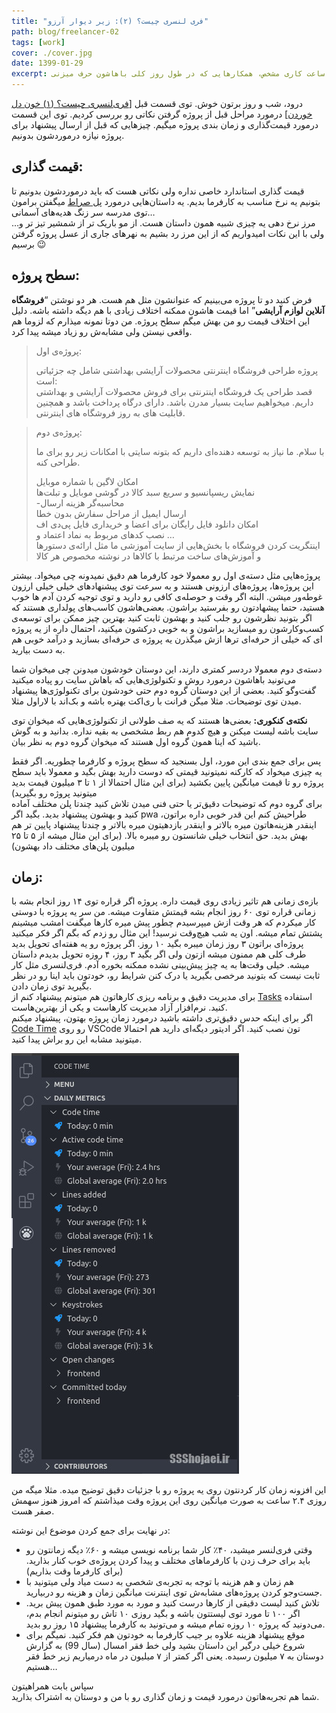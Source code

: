 ```yaml
---
title: "فری لنسری چیست؟ (۲): زیر دیوار آرزو"
path: blog/freelancer-02
tags: [work]
cover: ./cover.jpg
date: 1399-01-29
excerpt: من چند سال کار ثابت کردم. شاید برای خیلی ها خوب باشه، حقوق ثابت، پروژه‌های مشخص، پول به موقع و قابل برنامه ریزی، مرخصی، بیمه و عیدی و پاداش، روز تعطیل، ساعت کاری مشخص، همکارهایی که در طول روز کلی باهاشون حرف میزنی
---
```



درود، شب و روز برتون خوش. توی قسمت قبل [[فری‌لنسری چیست؟ (۱) خون دل خوردن](https://ssshojaei.ir/blog/post/freelancer-01/129)] درمورد مراحل قبل از پروژه گرفتن نکاتی رو بررسی کردیم. توی این قسمت درمورد قیمت‌گذاری و زمان بندی پروژه میگیم. چیزهایی که قبل از ارسال پیشنهاد برای پروژه نیازه درموردشون بدونیم.

## قیمت گذاری:

قیمت گذاری استاندارد خاصی نداره ولی نکاتی هست که باید درموردشون بدونیم تا بتونیم یه نرخ مناسب به کارفرما بدیم. یه داستان‌هایی درمورد  [پل صراط](https://fa.wikipedia.org/wiki/%D9%BE%D9%84_%D8%B5%D8%B1%D8%A7%D8%B7)  میگفتن برامون توی مدرسه سر زنگ هدیه‌های آسمانی…  
مرز نرخ دهی یه چیزی شبیه همون داستان هست. از مو باریک تر از شمشیر تیز تر و… ولی با این نکات امیدواریم که از این مرز رد بشیم به نهرهای جاری از عسل پروژه گرفتن برسیم 😉

## سطح پروژه:

فرض کنید دو تا پروژه می‌بینیم که عنوانشون مثل هم هست. هر دو نوشتن “**فروشگاه آنلاین لوازم آرایشی**” اما قیمت هاشون ممکنه اختلاف زیادی با هم دیگه داشته باشه. دلیل این اختلاف قیمت رو من بهش میگم سطح پروژه. من دوتا نمونه میذارم که لزوما هم واقعی نیستن ولی مشابه‌ش رو زیاد میشه پیدا کرد.

> پروژه‌ی اول:
> 
> پروژه طراحی فروشگاه اینترنتی محصولات آرایشی بهداشتی شامل چه جزئیاتی است:  
> قصد طراحی یک فروشگاه اینترنتی برای فروش محصولات آرایشی و بهداشتی داریم. میخواهیم سایت بسیار مدرن باشد. دارای درگاه پرداخت باشد و همچنین قابلیت های به روز فروشگاه های اینترنتی.

> پروژه‌ی دوم:
> 
> با سلام. ما نیاز به توسعه دهنده‌ای داریم که بتونه سایتی با امکانات زیر رو برای ما طراحی کنه.  
>   
> امکان لاگین با شماره موبایل  
> نمایش ریسپانسیو و سریع سبد کالا در گوشی موبایل و تبلت‌ها  
> -محاسبه‌گر هزینه ارسال  
> ارسال ایمیل از مراحل سفارش بدون خطا  
> امکان دانلود فایل رایگان برای اعضا و خریداری فایل پی‌دی اف  
> نصب کدهای مربوط به نماد اعتماد و …  
> اینتگریت کردن فروشگاه با بخش‌هایی از سایت آموزشی ما مثل ارائه‌ی دستورها و آموزش‌های ساخت مرتبط با کالاها در نوشته مخصوص هر کالا

پروژه‌هایی مثل دسته‌ی اول رو معمولا خود کارفرما هم دقیق نمیدونه چی میخواد. بیشتر این پروژه‌ها، پروژه‌های ارزونی هستند و به سرعت توی پیشنهادهای خیلی خیلی ارزون غوطه‌ور میشن. البته اگر وقت و حوصله‌ی کافی رو دارید و توی توجیه کردن آدم ها خوب هستید، حتما پیشهادتون رو بفرستید براشون. بعضی‌هاشون کاسب‌های پولداری هستند که اگر بتونید نظرشون رو جلب کنید و بهشون ثابت کنید بهترین چیز ممکن برای توسعه‌ی کسب‌وکارشون رو میسازید براشون و به خوبی درکشون میکنید، احتمال داره از یه پروژه ای که خیلی از حرفه‌ای ترها ازش میگذرن یه پروژه ی حرفه‌ای بسازید و درآمد خوبی هم به دست بیارید.

دسته‌ی دوم معمولا دردسر کمتری دارند، این دوستان خودشون میدونن چی میخوان شما می‌تونید باهاشون درمورد روش و تکنولوژی‌هایی که باهاش سایت رو پیاده میکنید گفت‌وگو کنید. بعضی از این دوستان گروه دوم حتی خودشون برای تکنولوژی‌ها پیشنهاد میدن توی توضیحات. مثلا میگن فرانت با ری‌اکت بهتره باشه و بک‌اند با لاراول مثلا.

**نکته‌ی کنکوری:**  بعضی‌ها هستند که یه صف طولانی از تکنولوژی‌هایی که میخوان توی سایت باشه لیست میکنن و هیچ کدوم هم ربط مشخصی به بقیه نداره. بدانید و به گوش باشید که اینا همون گروه اول هستند که میخوان گروه دوم به نظر بیان.

پس برای جمع بندی این مورد، اول بسنجید که سطح پروژه و کارفرما چطوریه. اگر فقط یه چیزی میخواد که کارکنه نمیتونید قیمتی که دوست دارید بهش بگید و معمولا باید سطح پروژه رو تا قیمت میانگین پایین بکشید (برای این مثال احتمالا از ۱ تا ۳ میلیون قیمت بدید میتونید پروژه رو بگیرید)  
برای گروه دوم که توضیحات دقیق‌تر یا حتی فنی میدن تلاش کنید چندتا پلن مختلف آماده کنید و بهشون پیشنهاد بدید. بگید اگر pwa طراحیش کنم این قدر خوبی داره براتون، اینقدر هزینه‌هاتون میره بالاتر و اینقدر بازدهیتون میره بالاتر و چندتا پیشنهاد پایین تر هم بهش بدید. حق انتخاب خیلی شانستون رو میبره بالا. (برای این مثال میشه از ۵ تا ۲۵ میلیون پلن‌های مختلف داد بهشون)

## زمان:

بازه‌ی زمانی هم تاثیر زیادی روی قیمت داره. پروژه اگر قراره توی ۱۴ روز انجام بشه با زمانی قراره توی ۶۰ روز انجام بشه قیمتش متفاوت میشه. من سر یه پروژه با دوستی کار میکردم که هر وقت ازش میپرسیدم چطور پیش میره کارها میگفت امشب میشینم پشتش تمام میشه. اون یه شب هیچ‌وقت نرسید! این مثال رو زدم که بگم اگر فکر میکنید پروژه‌ای براتون ۳ روز زمان میبره بگید ۱۰ روز. اگر پروژه رو یه هفته‌ای تحویل بدید طرف کلی هم ممنون میشه ازتون ولی اگر بگید ۳ روز، ۴ روزه تحویل بدیدم داستان میشه. خیلی وقت‌ها به یه چیز پیش‌بینی نشده ممکنه بخوره آدم. فری‌لنسری مثل کار ثابت نیست که بتونید مرخصی بگیرید یا درک کنن شرایط رو، خودتون باید اینا رو در نظر بگیرید توی زمان دادن.  
برای مدیریت دقیق و برنامه ریزی کارهاتون هم میتونم پیشنهاد کنم از  [Tasks](https://play.google.com/store/apps/details?id=org.tasks&hl=en_US)  استفاده کنید. نرم‌افزار آزاد مدیریت کارهاست و یکی از بهترین‌هاست.  
اگر برای اینکه حدس دقیق‌تری داشته باشید درمورد زمان پروژه بهتون، پیشنهاد میکنم  [Code Time](https://marketplace.visualstudio.com/items?itemName=softwaredotcom.swdc-vscode)  رو روی VSCode تون نصب کنید. اگر ادیتور دیگه‌ای دارید هم احتمالا میتونید مشابه این رو براش پیدا کنید.

![Code Time](./vscode.jpg)

این افزونه زمان کار کردنتون روی یه پروژه رو با جزئیات دقیق توضیح میده. مثلا میگه من روزی ۲.۴ ساعت به صورت میانگین روی این پروژه وقت میذاشتم که امروز هنوز سهمش صفر هست.

در نهایت برای جمع کردن موضوع این نوشته:

-   وقتی فری‌لنسر میشید، ۴۰٪ کار شما برنامه نویسی میشه و ۶۰٪ دیگه زمانتون رو باید برای حرف زدن با کارفرماهای مختلف و پیدا کردن پروژه‌ی خوب کنار بذارید. (برای کارفرما وقت بذاریم)
-   هم زمان و هم هزینه با توجه به تجربه‌ی شخصی به دست میاد ولی میتونید با جست‌وجو کردن پروژه‌های مشابه‌ش توی اینترنت میانگین زمان و هزینه رو دربیارید.
-   تلاش کنید لیست دقیقی از کارها درست کنید و مورد به مورد طبق همون پیش برید. اگر ۱۰۰ تا مورد توی لیستتون باشه و بگید روزی ۱۰ تاش رو میتونم انجام بدم، می‌دونید که پروژه ۱۰ روزه تمام میشه و می‌تونید به کارفرما پیشنهاد ۱۵ روز رو بدید.
-   موقع پیشنهاد هزینه علاوه بر جیب کارفرما به خودتون هم فکر کنید. نمیگم برای شروع خیلی درگیر این داستان بشید ولی خط فقر امسال (سال 99) به گزارش دوستان به ۷ میلیون رسیده. یعنی اگر کمتر از ۷ میلیون در ماه درمیاریم زیر خط فقر هستیم…

سپاس بابت همراهیتون  
شما هم تجربه‌هاتون درمورد قیمت و زمان گذاری رو با من و دوستان به اشتراک بذارید.